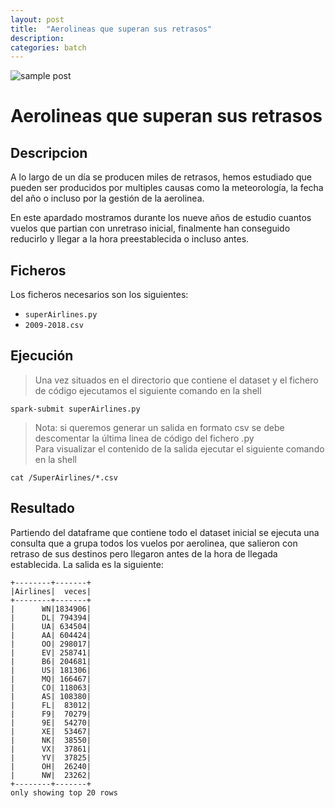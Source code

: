 ```yaml
---
layout: post
title:  "Aerolineas que superan sus retrasos"
description: 
categories: batch
---
```


![sample post]({{site.baseurl}}/images/image-2.png)


# Aerolineas que superan sus retrasos

## Descripcion

A lo largo de un día se producen miles de retrasos, hemos estudiado que pueden ser producidos por multiples causas como la meteorología, la fecha del año o incluso por la gestión de la aerolinea.

En este apardado mostramos durante los nueve años de estudio cuantos vuelos que partian con unretraso inicial, finalmente han conseguido reducirlo y llegar a la hora preestablecida o incluso antes.  

## Ficheros

Los ficheros necesarios son los siguientes:
* `superAirlines.py`
* `2009-2018.csv`


## Ejecución
>Una vez situados en el directorio que contiene el dataset y el fichero de código ejecutamos el siguiente comando en la shell

    spark-submit superAirlines.py

>Nota: si queremos generar un salida en formato csv se debe descomentar la última linea de código del fichero .py  
Para visualizar el contenido de la salida ejecutar el siguiente comando en la shell

    cat /SuperAirlines/*.csv

## Resultado

Partiendo del dataframe que contiene todo el dataset inicial se ejecuta una consulta que a grupa todos los vuelos por aerolinea, que salieron con retraso de sus destinos pero llegaron antes de la hora de llegada establecida. La salida es la siguiente: 

    +--------+-------+
    |Airlines|  veces|
    +--------+-------+
    |      WN|1834906|
    |      DL| 794394|
    |      UA| 634504|
    |      AA| 604424|
    |      OO| 298017|
    |      EV| 258741|
    |      B6| 204681|
    |      US| 181306|
    |      MQ| 166467|
    |      CO| 118063|
    |      AS| 108380|
    |      FL|  83012|
    |      F9|  70279|
    |      9E|  54270|
    |      XE|  53467|
    |      NK|  38550|
    |      VX|  37861|
    |      YV|  37825|
    |      OH|  26240|
    |      NW|  23262|
    +--------+-------+
    only showing top 20 rows